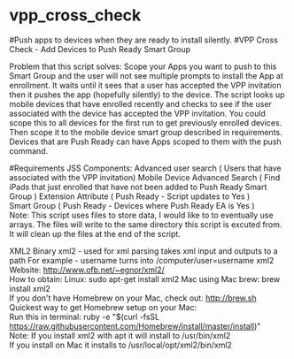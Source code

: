 # vpp_cross_check
#Push apps to devices when they are ready to install silently.
#VPP Cross Check - Add Devices to Push Ready Smart Group	

Problem that this script solves: Scope your Apps you want to push to this Smart Group and the user will not see multiple prompts to install	the App at enrollment. It waits until it sees that a user has accepted the VPP invitation then it pushes the app (hopefully silently) to the device. The script looks up mobile devices that have enrolled recently and checks to see if the user associated with the device has accepted the VPP invitation. You could scope this to all devices for the first run to get previously enrolled devices. Then scope it to the mobile device smart group described in requirements. Devices that are Push Ready can have Apps scoped to them with the push command.

#Requirements
JSS Components:
Advanced user search ( Users that have associated with the VPP invitation)
Mobile Device Advanced Search ( Find iPads that just enrolled that have not been added to Push Ready Smart Group ) Extension Attribute ( Push Ready - Script updates to Yes )									                            				
Smart Group ( Push Ready - Devices where Push Ready EA is Yes )								                          						
Note: This script uses files to store data, I would like to to eventually use arrays. The files will write to the same directory this script is excuted from. It will clean up the files at the end of the script.                    

XML2 Binary
xml2 - used for xml parsing takes xml input and outputs to a path
For example - <computer><user>username</user></computer> turns into /computer/user=username
xml2 Website: http://www.ofb.net/~egnor/xml2/					                                    													
How to obtain:
Linux: sudo apt-get install xml2
Mac using Mac brew: brew install xml2											                                        									
If you don't have Homebrew on your Mac, check out: http://brew.sh		                          											
Quickest way to get Homebrew setup on your Mac: 													                                  				
Run this in terminal: ruby -e "$(curl -fsSL https://raw.githubusercontent.com/Homebrew/install/master/install)"	  	
Note: If you install xml2 with apt it will install to /usr/bin/xml2 										                        		
If you install on Mac it installs to /usr/local/opt/xml2/bin/xml2 	

